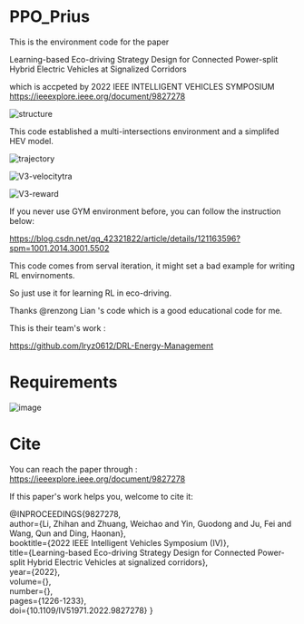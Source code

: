# PPO_Prius

This is the environment code for the paper

Learning-based Eco-driving Strategy Design for Connected Power-split Hybrid Electric Vehicles at Signalized Corridors
  
which is accpeted by 2022 IEEE INTELLIGENT VEHICLES SYMPOSIUM
https://ieeexplore.ieee.org/document/9827278

![structure](https://user-images.githubusercontent.com/73014148/172302572-1f2f7f20-6e92-499c-8421-d6b4f3ddd2ce.png)

This code established a multi-intersections environment and a simplifed HEV model.

![trajectory](https://user-images.githubusercontent.com/73014148/172302531-84a7416d-e60e-43a5-bf1e-59689d6cf860.png)

![V3-velocitytra](https://user-images.githubusercontent.com/73014148/172302591-7eea0b10-c0eb-454c-9d5f-f8f303499b87.png)

![V3-reward](https://user-images.githubusercontent.com/73014148/172302487-cd43646c-5259-4b79-9e44-aadff60985e5.png)


If you never use GYM environment before, you can follow the instruction below:

https://blog.csdn.net/qq_42321822/article/details/121163596?spm=1001.2014.3001.5502

This code comes from serval iteration, it might set a bad example for writing RL envirnoments. 

So just use it for learning RL in eco-driving.

Thanks @renzong Lian 's code which is a good educational code for me.

This is their team's work :

https://github.com/lryz0612/DRL-Energy-Management
 
# Requirements
![image](https://user-images.githubusercontent.com/73014148/178136729-8812cc55-d0ab-4259-82b5-04e4fedda07b.png)

# Cite

You can reach the paper through : https://ieeexplore.ieee.org/document/9827278

If this paper's work helps you, welcome to cite it:

@INPROCEEDINGS{9827278,  
author={Li, Zhihan and Zhuang, Weichao and Yin, Guodong and Ju, Fei and Wang, Qun and Ding, Haonan},  
booktitle={2022 IEEE Intelligent Vehicles Symposium (IV)},   
title={Learning-based Eco-driving Strategy Design for Connected Power-split Hybrid Electric Vehicles at signalized corridors},   
year={2022},  
volume={},  
number={},  
pages={1226-1233},  
doi={10.1109/IV51971.2022.9827278}
}
